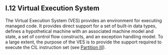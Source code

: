 ## I.12 Virtual Execution System

The Virtual Execution System (VES) provides an environment for executing managed code. It provides direct support for a set of built-in data types, defines a hypothetical machine with an associated machine model and state, a set of control flow constructs, and an exception handling model. To a large extent, the purpose of the VES is to provide the support required to execute the CIL instruction set (see [Partition III](#todo-missing-hyperlink)).
